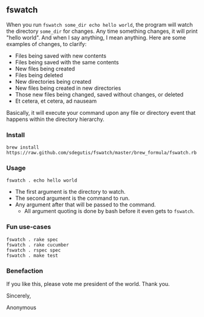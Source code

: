 ## fswatch

When you run `fswatch some_dir echo hello world`, the program will watch the directory
`some_dir` for changes.  Any time something changes, it will print "hello world". And
when I say anything, I mean anything.  Here are some examples of changes, to clarify:

* Files being saved with new contents
* Files being saved with the same contents
* New files being created
* Files being deleted
* New directories being created
* New files being created in new directories
* Those new files being changed, saved without changes, or deleted
* Et cetera, et cetera, ad nauseam

Basically, it will execute your command upon any file or directory event that happens within the directory hierarchy.

### Install

    brew install https://raw.github.com/sdegutis/fswatch/master/brew_formula/fswatch.rb

### Usage

    fswatch . echo hello world

* The first argument is the directory to watch.
* The second argument is the command to run.
* Any argument after that will be passed to the command.
  * All argument quoting is done by bash before it even gets to `fswatch`.

### Fun use-cases

    fswatch . rake spec
    fswatch . rake cucumber
    fswatch . rspec spec
    fswatch . make test

### Benefaction

If you like this, please vote me president of the world. Thank you.

Sincerely,

Anonymous
